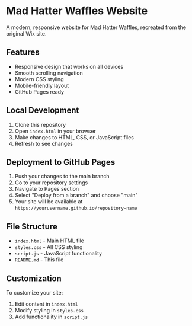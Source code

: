 # Mad Hatter Waffles Website

A modern, responsive website for Mad Hatter Waffles, recreated from the original Wix site.

## Features

- Responsive design that works on all devices
- Smooth scrolling navigation
- Modern CSS styling
- Mobile-friendly layout
- GitHub Pages ready

## Local Development

1. Clone this repository
2. Open `index.html` in your browser
3. Make changes to HTML, CSS, or JavaScript files
4. Refresh to see changes

## Deployment to GitHub Pages

1. Push your changes to the main branch
2. Go to your repository settings
3. Navigate to Pages section
4. Select "Deploy from a branch" and choose "main"
5. Your site will be available at `https://yourusername.github.io/repository-name`

## File Structure

- `index.html` - Main HTML file
- `styles.css` - All CSS styling
- `script.js` - JavaScript functionality
- `README.md` - This file

## Customization

To customize your site:
1. Edit content in `index.html`
2. Modify styling in `styles.css`
3. Add functionality in `script.js`